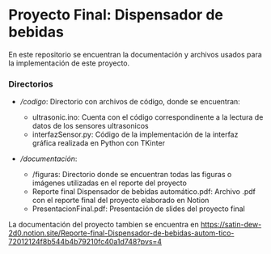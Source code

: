 # Proyecto Final: Dispensador de bebidas
En este repositorio se encuentran la documentación y archivos usados para la implementación de este proyecto. 

### Directorios
- */codigo*: Directorio con archivos de código, donde se encuentran:
  - ultrasonic.ino: Cuenta con el código correspondinente a la lectura de datos de los sensores ultrasonicos
  - interfazSensor.py: Código de la implementación de la interfaz gráfica realizada en Python con TKinter
 
- */documentación*:
  - /figuras: Directorio donde se encuentran todas las figuras o imágenes utilizadas en el reporte del proyecto
  - Reporte final Dispensador de bebidas automático.pdf: Archivo .pdf con el reporte final del proyecto elaborado en Notion
  - PresentacionFinal.pdf: Presentación de slides del proyecto final
 
La documentación del proyecto tambien se encuentra en https://satin-dew-2d0.notion.site/Reporte-final-Dispensador-de-bebidas-autom-tico-72012124f8b544b4b79210fc40a1d748?pvs=4

